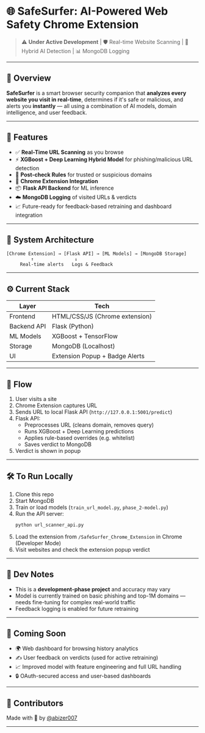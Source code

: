# 🌐 SafeSurfer: AI-Powered Web Safety Chrome Extension

> ⚠️ **Under Active Development** | 🛡️ Real-time Website Scanning | 🧠 Hybrid AI Detection | 📊 MongoDB Logging

---

## 🚀 Overview

**SafeSurfer** is a smart browser security companion that **analyzes every website you visit in real-time**, determines if it's safe or malicious, and alerts you **instantly** — all using a combination of AI models, domain intelligence, and user feedback.

---

## 🧠 Features

- ✅ **Real-Time URL Scanning** as you browse
- ⚡ **XGBoost + Deep Learning Hybrid Model** for phishing/malicious URL detection
- 🔐 **Post-check Rules** for trusted or suspicious domains
- 🧩 **Chrome Extension Integration**
- 📦 **Flask API Backend** for ML inference
- ☁️ **MongoDB Logging** of visited URLs & verdicts
- 📈 Future-ready for feedback-based retraining and dashboard integration

---

## 🧩 System Architecture

```
[Chrome Extension] → [Flask API] → [ML Models] → [MongoDB Storage]
         ↑               ↓
     Real-time alerts   Logs & Feedback
```

---

## ⚙️ Current Stack

| Layer        | Tech                            |
|-------------|----------------------------------|
| Frontend     | HTML/CSS/JS (Chrome extension)   |
| Backend API | Flask (Python)                   |
| ML Models   | XGBoost + TensorFlow              |
| Storage     | MongoDB (Localhost)              |
| UI          | Extension Popup + Badge Alerts    |

---

## 🔄 Flow

1. User visits a site
2. Chrome Extension captures URL
3. Sends URL to local Flask API (`http://127.0.0.1:5001/predict`)
4. Flask API:
   - Preprocesses URL (cleans domain, removes query)
   - Runs XGBoost + Deep Learning predictions
   - Applies rule-based overrides (e.g. whitelist)
   - Saves verdict to MongoDB
5. Verdict is shown in popup

---

## 🛠️ To Run Locally

1. Clone this repo
2. Start MongoDB
3. Train or load models (`train_url_model.py`, `phase_2-model.py`)
4. Run the API server:
   ```bash
   python url_scanner_api.py
   ```
5. Load the extension from `/SafeSurfer_Chrome_Extension` in Chrome (Developer Mode)
6. Visit websites and check the extension popup verdict

---

## 🧪 Dev Notes

- This is a **development-phase project** and accuracy may vary
- Model is currently trained on basic phishing and top-1M domains — needs fine-tuning for complex real-world traffic
- Feedback logging is enabled for future retraining

---

## 📌 Coming Soon

- 🌍 Web dashboard for browsing history analytics
- ✍️ User feedback on verdicts (used for active retraining)
- 📈 Improved model with feature engineering and full URL handling
- 🔒 OAuth-secured access and user-based dashboards

---

## 🤝 Contributors

Made with 💙 by [@abizer007](#) 

---


